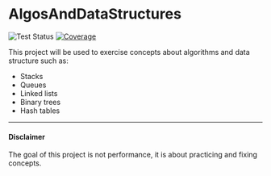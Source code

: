 # AlgosAndDataStructures 
![Test Status](https://github.com/lorenacr/AlgosAndDataStructures/actions/workflows/test.yml/badge.svg)
[![Coverage](https://img.shields.io/codecov/c/github/seu-usuario/seu-repo)](https://codecov.io/gh/lorenacr/AlgosAndDataStructures)

This project will be used to exercise concepts about algorithms and data structure such as:
- Stacks
- Queues
- Linked lists
- Binary trees
- Hash tables


___
#### Disclaimer
The goal of this project is not performance, it is about practicing and fixing concepts.

